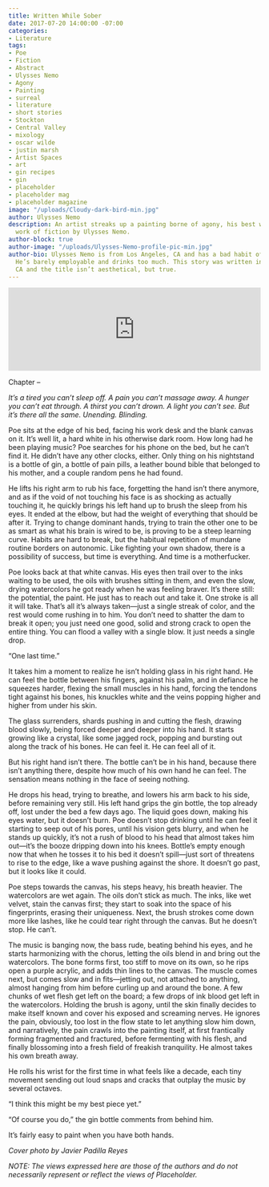 ```yaml
---
title: Written While Sober
date: 2017-07-20 14:00:00 -07:00
categories:
- Literature
tags:
- Poe
- Fiction
- Abstract
- Ulysses Nemo
- Agony
- Painting
- surreal
- literature
- short stories
- Stockton
- Central Valley
- mixology
- oscar wilde
- justin marsh
- Artist Spaces
- art
- gin recipes
- gin
- placeholder
- placeholder mag
- placeholder magazine
image: "/uploads/Cloudy-dark-bird-min.jpg"
author: Ulysses Nemo
description: An artist streaks up a painting borne of agony, his best work yet. A
  work of fiction by Ulysses Nemo.
author-block: true
author-image: "/uploads/Ulysses-Nemo-profile-pic-min.jpg"
author-bio: Ulysses Nemo is from Los Angeles, CA and has a bad habit of not reading.
  He’s barely employable and drinks too much. This story was written in Santa Cruz,
  CA and the title isn’t aesthetical, but true.
---
```


<iframe width="100%" height="166" scrolling="no" frameborder="no" src="https://w.soundcloud.com/player/?url=https%3A//api.soundcloud.com/tracks/255766442&amp;color=ff5500&amp;auto_play=false&amp;hide_related=false&amp;show_comments=true&amp;show_user=true&amp;show_reposts=false"></iframe>

Chapter –

*It’s a tired you can’t sleep off. A pain you can’t massage away. A hunger you can’t eat through. A thirst you can’t drown. A light you can’t see. But it’s there all the same. Unending. Blinding.*

Poe sits at the edge of his bed, facing his work desk and the blank canvas on it. It’s well lit, a hard white in his otherwise dark room. How long had he been playing music? Poe searches for his phone on the bed, but he can’t find it. He didn’t have any other clocks, either. Only thing on his nightstand is a bottle of gin, a bottle of pain pills, a leather bound bible that belonged to his mother, and a couple random pens he had found.

He lifts his right arm to rub his face, forgetting the hand isn’t there anymore, and as if the void of not touching his face is as shocking as actually touching it, he quickly brings his left hand up to brush the sleep from his eyes. It ended at the elbow, but had the weight of everything that should be after it. Trying to change dominant hands, trying to train the other one to be as smart as what his brain is wired to be, is proving to be a steep learning curve. Habits are hard to break, but the habitual repetition of mundane routine borders on autonomic. Like fighting your own shadow, there is a possibility of success, but time is everything. And time is a motherfucker.

Poe looks back at that white canvas. His eyes then trail over to the inks waiting to be used, the oils with brushes sitting in them, and even the slow, drying watercolors he got ready when he was feeling braver. It’s there still: the potential, the paint. He just has to reach out and take it. One stroke is all it will take. That’s all it’s always taken—just a single streak of color, and the rest would come rushing in to him. You don’t need to shatter the dam to break it open; you just need one good, solid and strong crack to open the entire thing. You can flood a valley with a single blow. It just needs a single drop.
 
“One last time.”

It takes him a moment to realize he isn’t holding glass in his right hand. He can feel the bottle between his fingers, against his palm, and in defiance he squeezes harder, flexing the small muscles in his hand, forcing the tendons tight against his bones, his knuckles white and the veins popping higher and higher from under his skin.

The glass surrenders, shards pushing in and cutting the flesh, drawing blood slowly, being forced deeper and deeper into his hand. It starts growing like a crystal, like some jagged rock, popping and bursting out along the track of his bones. He can feel it. He can feel all of it. 

But his right hand isn’t there. The bottle can’t be in his hand, because there isn’t anything there, despite how much of his own hand he can feel. The sensation means nothing in the face of seeing nothing.

He drops his head, trying to breathe, and lowers his arm back to his side, before remaining very still. His left hand grips the gin bottle, the top already off, lost under the bed a few days ago. The liquid goes down, making his eyes water, but it doesn’t burn. Poe doesn’t stop drinking until he can feel it starting to seep out of his pores, until his vision gets blurry, and when he stands up quickly, it’s not a rush of blood to his head that almost takes him out—it’s the booze dripping down into his knees. Bottle’s empty enough now that when he tosses it to his bed it doesn’t spill—just sort of threatens to rise to the edge, like a wave pushing against the shore. It doesn’t go past, but it looks like it could.

Poe steps towards the canvas, his steps heavy, his breath heavier. The watercolors are wet again. The oils don’t stick as much. The inks, like wet velvet, stain the canvas first; they start to soak into the space of his fingerprints, erasing their uniqueness. Next, the brush strokes come down more like lashes, like he could tear right through the canvas. But he doesn’t stop. He can’t.

The music is banging now, the bass rude, beating behind his eyes, and he starts harmonizing with the chorus, letting the oils blend in and bring out the watercolors. The bone forms first, too stiff to move on its own, so he rips open a purple acrylic, and adds thin lines to the canvas. The muscle comes next, but comes slow and in fits—jetting out, not attached to anything, almost hanging from him before curling up and around the bone. A few chunks of wet flesh get left on the board; a few drops of ink blood get left in the watercolors. Holding the brush is agony, until the skin finally decides to make itself known and cover his exposed and screaming nerves. He ignores the pain, obviously, too lost in the flow state to let anything slow him down, and narratively, the pain crawls into the painting itself,  at first frantically forming fragmented and fractured, before fermenting with his flesh, and finally blossoming into a fresh field of freakish tranquility. He almost takes his own breath away.

He rolls his wrist for the first time in what feels like a decade, each tiny movement sending out loud snaps and cracks that outplay the music by several octaves.

“I think this might be my best piece yet.”

“Of course you do,” the gin bottle comments from behind him.

It’s fairly easy to paint when you have both hands.


*Cover photo by Javier Padilla Reyes*

*NOTE: The views expressed here are those of the authors and do not necessarily represent or reflect the views of Placeholder.*